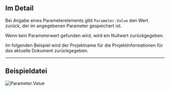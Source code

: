 ## Im Detail
Bei Angabe eines Parameterelements gibt `Parameter.Value` den Wert zurück, der im angegebenen Parameter gespeichert ist.

Wenn kein Parameterwert gefunden wird, wird ein Nullwert zurückgegeben.

Im folgenden Beispiel wird der Projektname für die Projektinformationen für das aktuelle Dokument zurückgegeben.

___
## Beispieldatei

![Parameter.Value](./Revit.Elements.Parameter.Value_img.jpg)
